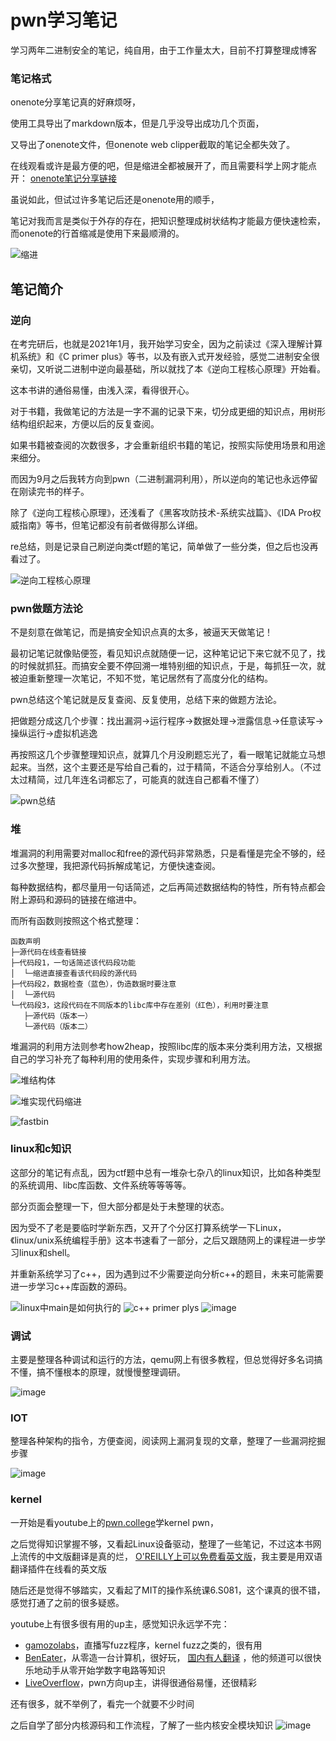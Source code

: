 # pwn学习笔记
学习两年二进制安全的笔记，纯自用，由于工作量太大，目前不打算整理成博客
### 笔记格式
onenote分享笔记真的好麻烦呀，

使用工具导出了markdown版本，但是几乎没导出成功几个页面，

又导出了onenote文件，但onenote web clipper截取的笔记全都失效了。

在线观看或许是最方便的吧，但是缩进全都被展开了，而且需要科学上网才能点开：
[onenote笔记分享链接](https://1drv.ms/u/s!ApULe54GghWNrWFFPlZIYfoEZMm3?e=0rJFQ7)

虽说如此，但试过许多笔记后还是onenote用的顺手，

笔记对我而言是类似于外存的存在，把知识整理成树状结构才能最方便快速检索，而onenote的行首缩减是使用下来最顺滑的。

![缩进](https://user-images.githubusercontent.com/39674475/223334141-f361c6a4-27d0-4cf6-ac03-2e471a28910e.gif)

## 笔记简介
### 逆向

在考完研后，也就是2021年1月，我开始学习安全，因为之前读过《深入理解计算机系统》和《C primer plus》等书，以及有嵌入式开发经验，感觉二进制安全很亲切，又听说二进制中逆向最基础，所以就找了本《逆向工程核心原理》开始看。

这本书讲的通俗易懂，由浅入深，看得很开心。

对于书籍，我做笔记的方法是一字不漏的记录下来，切分成更细的知识点，用树形结构组织起来，方便以后的反复查阅。

如果书籍被查阅的次数很多，才会重新组织书籍的笔记，按照实际使用场景和用途来细分。

而因为9月之后我转方向到pwn（二进制漏洞利用），所以逆向的笔记也永远停留在刚读完书的样子。

除了《逆向工程核心原理》，还浅看了《黑客攻防技术-系统实战篇》、《IDA Pro权威指南》等书，但笔记都没有前者做得那么详细。

re总结，则是记录自己刷逆向类ctf题的笔记，简单做了一些分类，但之后也没再看过了。

![逆向工程核心原理](https://user-images.githubusercontent.com/39674475/223420322-9f2d359c-33c3-46db-ac96-58bfebded789.png)

### pwn做题方法论

不是刻意在做笔记，而是搞安全知识点真的太多，被逼天天做笔记！

最初记笔记就像贴便签，看见知识点就随便一记，这种笔记记下来它就不见了，找的时候就抓狂。而搞安全要不停回溯一堆特别细的知识点，于是，每抓狂一次，就被迫重新整理一次笔记，不知不觉，笔记居然有了高度分化的结构。

pwn总结这个笔记就是反复查阅、反复使用，总结下来的做题方法论。

把做题分成这几个步骤：找出漏洞->运行程序->数据处理->泄露信息->任意读写->操纵运行->虚拟机逃逸

再按照这几个步骤整理知识点，就算几个月没刷题忘光了，看一眼笔记就能立马想起来。当然，这个主要还是写给自己看的，过于精简，不适合分享给别人。（不过太过精简，过几年连名词都忘了，可能真的就连自己都看不懂了）

![pwn总结](https://user-images.githubusercontent.com/39674475/223364607-3329ed8e-e66d-4a2e-b0f5-7364f604625f.png)

### 堆
堆漏洞的利用需要对malloc和free的源代码非常熟悉，只是看懂是完全不够的，经过多次整理，我把源代码拆解成笔记，方便快速查阅。

每种数据结构，都尽量用一句话简述，之后再简述数据结构的特性，所有特点都会附上源码和源码的链接在缩进中。

而所有函数则按照这个格式整理：

```
函数声明
├─源代码在线查看链接
├─代码段1，一句话简述该代码段功能
│  └─缩进直接查看该代码段的源代码
├─代码段2，数据检查（蓝色），伪造数据时要注意
│  └─源代码
└─代码段3，这段代码在不同版本的libc库中存在差别（红色），利用时要注意
   ├─源代码（版本一）
   └─源代码（版本二）
```

堆漏洞的利用方法则参考how2heap，按照libc库的版本来分类利用方法，又根据自己的学习补充了每种利用的使用条件，实现步骤和利用方法。

![堆结构体](https://user-images.githubusercontent.com/39674475/223364276-1cf7b474-395f-40c8-85d5-e700870e9aec.png)

![堆实现代码缩进](https://user-images.githubusercontent.com/39674475/223373055-7521a134-abff-4081-a333-138a80521fec.gif)

![fastbin](https://user-images.githubusercontent.com/39674475/223366595-449e65e0-68ad-4109-8754-e0d8b9fc6997.png)

### linux和c知识

这部分的笔记有点乱，因为ctf题中总有一堆杂七杂八的linux知识，比如各种类型的系统调用、libc库函数、文件系统等等等等。

部分页面会整理一下，但大部分都是处于未整理的状态。

因为受不了老是要临时学新东西，又开了个分区打算系统学一下Linux，《linux/unix系统编程手册》这本书速看了一部分，之后又跟随网上的课程进一步学习linux和shell。

并重新系统学习了c++，因为遇到过不少需要逆向分析c++的题目，未来可能需要进一步学习c++库函数的源码。

![linux中main是如何执行的](https://user-images.githubusercontent.com/39674475/223422134-bac80f3c-2684-4c93-bb04-166eea916059.png)
![c++ primer plys](https://github.com/dontminddontmind/onenote_pwn/assets/39674475/ecfc7a54-c9ee-4801-9e16-78bdfa4ec923)
![image](https://github.com/dontminddontmind/onenote_pwn/assets/39674475/965079f4-5ad7-4d15-bc9b-432bd500efea)


### 调试
主要是整理各种调试和运行的方法，qemu网上有很多教程，但总觉得好多名词搞不懂，搞不懂根本的原理，就慢慢整理调研。

![image](https://user-images.githubusercontent.com/39674475/223426832-5f49a83d-cc63-4692-95e7-09b4ad5bca76.png)

### IOT
整理各种架构的指令，方便查阅，阅读网上漏洞复现的文章，整理了一些漏洞挖掘步骤

![image](https://user-images.githubusercontent.com/39674475/223427476-4d4db5e3-b338-4dd5-8503-439b11863976.png)

### kernel
一开始是看youtube上的[pwn.college](https://www.youtube.com/@pwncollege)学kernel pwn，

之后觉得知识掌握不够，又看起Linux设备驱动，整理了一些笔记，不过这本书网上流传的中文版翻译是真的烂， [O'REILLY上可以免费看英文版](https://www.oreilly.com/library/view/linux-device-drivers/0596005903/)，我主要是用双语翻译插件在线看的英文版

随后还是觉得不够踏实，又看起了MIT的操作系统课6.S081，这个课真的很不错，感觉打通了之前的很多疑惑。

youtube上有很多很有用的up主，感觉知识永远学不完：

* [gamozolabs](https://www.youtube.com/@gamozolabs)，直播写fuzz程序，kernel fuzz之类的，很有用
* [BenEater](https://www.youtube.com/@BenEater)，从零造一台计算机，很好玩， [国内有人翻译](https://space.bilibili.com/413461202/) ，他的频道可以很快乐地动手从零开始学数字电路等知识
* [LiveOverflow](https://www.youtube.com/@LiveOverflow)，pwn方向up主，讲得很通俗易懂，还很精彩

还有很多，就不举例了，看完一个就要不少时间

之后自学了部分内核源码和工作流程，了解了一些内核安全模块知识
![image](https://github.com/dontminddontmind/onenote_pwn/assets/39674475/976206af-c3f0-443c-ba66-3b25fc975c8e)




